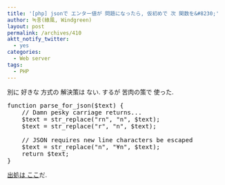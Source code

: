 ```yaml
---
title: '[php] jsonで エンター値が 問題になったら, 仮初めで 次 関数を&#8230;'
author: 녹풍(綠風, Windgreen)
layout: post
permalink: /archives/410
aktt_notify_twitter:
  - yes
categories:
  - Web server
tags:
  - PHP
---
```

別に 好きな 方式の 解決策は ない. するが 苦肉の策で 使った.

<pre class="brush:php">function parse_for_json($text) { 
    // Damn pesky carriage returns... 
    $text = str_replace("rn", "n", $text); 
    $text = str_replace("r", "n", $text); 
 
    // JSON requires new line characters be escaped 
    $text = str_replace("n", "¥n", $text); 
    return $text; 
} 
</pre>

<a target="_blank" href="http://sir.co.kr/bbs/board.php?bo_table=tip_jquery&wr_id=210">出処は ここ</a>だ.